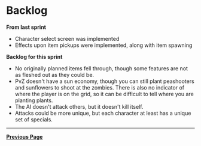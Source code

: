 # Backlog

**From last sprint**
- Character select screen was implemented
- Effects upon item pickups were implemented, along with item spawning


**Backlog for this sprint**
- No originally planned items fell through, though some features are not as fleshed out as they could be.
- PvZ doesn't have a sun economy, though you can still plant peashooters and sunflowers to shoot at the zombies.
  There is also no indicator of where the player is on the grid, so it can be difficult to tell where you are planting plants.
- The AI doesn't attack others, but it doesn't kill itself.
- Attacks could be more unique, but each character at least has a unique set of specials.

---

[**Previous Page**](README.md)

